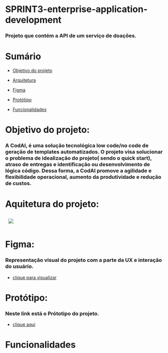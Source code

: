 # SPRINT3-enterprise-application-development

### Projeto que contém a API de um serviço de doações. 

# Sumário
- [Objetivo do projeto](#objetivo-do-projeto)

- [Arquitetura](#arquitetura-projeto)

- [Figma](#figma)

- [Protótipo](#protótipo)
  
- [Funcionalidades](#funcionalidades)


# Objetivo do projeto:
### A CodAI, é uma solução tecnológica low code/no code de geração de templates automatizados. O projeto visa solucionar o problema de  idealização do projeto( sendo o quick start), atraso de entregas e identificação ou desenvolvimento de lógica código. Dessa forma, a CodAI promove a agilidade e flexibilidade operacional, aumento da produtividade e redução de custos.

# Aquitetura do projeto:

<div id="arquitetura-projeto" style="padding: 10px; border-radius: 10px;">
    <img src="https://lh3.googleusercontent.com/fife/AKsag4PfLTJaqJn3Mu4DJNqbfOVUh8azRzZkufI5lJLN9nA7a1eXnD4hmR84Qdzi3igk-iOB4LurrcjKTCiV1q5WfGW4kLQ7ud5r6eenrM2XVNTyoqD0_AfTiOVY6cjaLulIVL-51qrvou8kCFnscHs6ntMRJv7rkSDRfj-rlqsNziy24RWgV8kkF6frdnSbfC2r6hVPQsvdsEyGcNIoBu99NTjHyw8NrAz93b33f0JRpEHo9CvZHrz_TFW4kL-0PVwem3PdbMXJ9fW7ZeP22C3wjU_6cVHIfYNef28WwGDr-HfNsGX1z329-b9FYiA2SMwbUrS0WDH6P-gKodkTv7Vw18GHw3srfVgy-Lm-Sad2AdMObqfQnNE7ShU0-WoLiMB0kK1wqKTa1OHQtuNwGPBIPRtfgeapKBcM9-KnU0dzEZZrfWEz8_LINg2JixKnaA3Q-aFLTbwkFAyqcwWl9KqduHI4YwFIduJoGGraQSvROYPc0UVwQev1cLNdksNMIu3QoBPe0SOh30q50zlfqikQGUlpFhowGJKUWU7YVneLhlIl0Z4ykBHbven_0DtaUSQ_FOodI7pDaqxagUQ8za2DTmvIRPFtgojFcQCahrRgRRv3JEWHnzwPsoh9l-ztSCFmtdzS3IhA8mrrAO67EocBKpqoZgnfDtAkX-BgPG7VP9GCN_SBAuc14Jevaw5BrESjlEiNHHsd5q1QY2yvP-V9114USBmh0bxZe8rzab8RGCE-h6dAgeC4osvlNQ7VY1PCBON5FPvk9khizDm_WlAUIb-vErWeox6QUHWo4QpQ4OZgO83Q9GiK8yHcXshXQvJgOzfq3_7VKpHS4mqWMErtPW8oz1pPTL2d0TnxSGTl2bzYNfRslBj84J91GaSRl10RB1Nc5cpXXcLkUCeF1vZ_onLC6KuLUbqdWgIKNc00b-V43dJmCTwU9NKOSzzLptXNkCM=w1366-h651" />
</div>

# Figma: 
### Representação visual do projeto com a parte da UX e interação do usuário.
- [clique para visualizar](https://www.figma.com/file/7hc3JzFMJWcso1QT2zNAfJ/CodAI?type=design&node-id=0%3A1&mode=design&t=76rIXyljoFxOdjHN-1)  

# Protótipo: 
### Neste link está o Prótotipo do projeto.
- [clique aqui]( https://codai-hub-development.web.app/ )

# Funcionalidades
